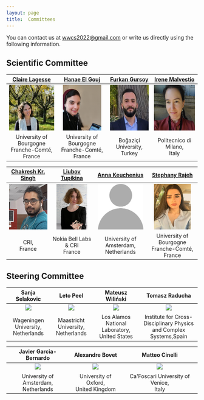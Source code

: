 ```yaml
---
layout: page
title:  Committees
---
```



You can contact us at [wwcs2022@gmail.com](mailto:wwwcs2022@gmail.com) or write us directly using the following information.

## Scientific Committee

|[Claire Lagesse](http://thema.univ-fcomte.fr/page_personnelle/clagesse)|[Hanae El Gouj](http://thema.univ-fcomte.fr/page_personnelle/hanae)|[Furkan Gursoy](https://furkangursoy.github.io)|[Irene Malvestio](https://www.som.polimi.it/people/malvestio-irene/)|
|:-------------------------:|:-------------------------:|:-------------------------:|:-------------------------:|
|<img src="/assets/image/claire.jpg" height="120px"  />|<img src="/assets/image/hanae.jpg" height="120px"  />|<img src="/assets/image/furkan.png" height="120px"  />|<img src="/assets/image/irene_malvestio.jpg" height="120px"  /> | 
|University of Bourgogne <br> Franche-Comté, France|University of Bourgogne <br> Franche-Comté, France|Boğaziçi University, <br> Turkey|Politecnico di Milano, <br> Italy|

|[Chakresh Kr. Singh](https://chakreshiitgn.github.io/)|[Liubov Tupikina](https://sites.google.com/view/liubovkmatematike/)|[Anna Keuchenius](https://www.uva.nl/en/profile/k/e/a.keuchenius/a.keuchenius.html)|[Stephany Rajeh](https://lib.u-bourgogne.fr/en/equipe/rajeh-stephany-2)|
|:-------------------------:|:-------------------------:|:-------------------------:|:-------------------------:|
|<img src="/assets/image/chakresh.png" height="120px"  />|<img src="/assets/image/liubov.png" height="120px"  />|<img src="/assets/image/blank.png" height="120px"  /> |<img src="/assets/image/StephanyRajeh.jpg" height="120px"  />|
|CRI, <br> France|Nokia Bell Labs & CRI <br> France|University of Amsterdam, <br> Netherlands|University of Bourgogne <br> Franche-Comté, France|


## Steering Committee

|Sanja Selakovic|Leto Peel|Mateusz Wiliński|Tomasz Raducha|
|:-------------------------:|:-------------------------:|:-------------------------:|:-------------------------:|
|<img src="/assets/image/sanja_150.jpg" height="120px" /> | <img src="/assets/image/leopen_150.jpg" height="120px" /> | <img src="/assets/image/mateusz_150.jpg" height="120px"  /> | <img src="/assets/image/tomasz.jpg" height="120px"  />|
|Wageningen University, <br> Netherlands|Maastricht University, <br> Netherlands|Los Alamos National Laboratory, <br> United States|Institute for Cross-Disciplinary Physics <br> and Complex Systems,Spain|

|Javier Garcia-Bernardo|Alexandre Bovet|Matteo Cinelli|
|:-------------------------:|:-------------------------:|:-------------------------:|
|<img src="/assets/image/javier_150.jpg" height="120px" /> | <img src="/assets/image/alex.jpg" height="120px"/> | <img src="/assets/image/matteo.jpg" height="120px"  />|
|University of Amsterdam, <br> Netherlands| University of Oxford, <br> United Kingdom|Ca'Foscari University of Venice, <br> Italy|
